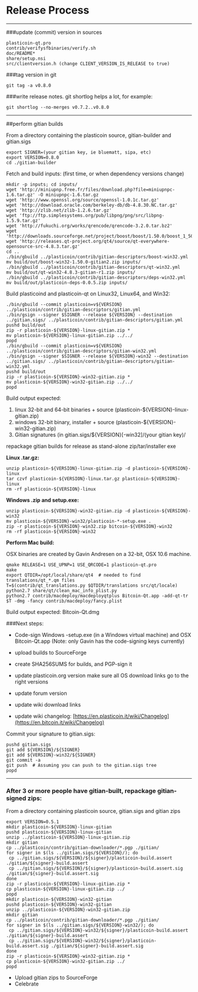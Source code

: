 Release Process
====================

* * *

###update (commit) version in sources


	plasticoin-qt.pro
	contrib/verifysfbinaries/verify.sh
	doc/README*
	share/setup.nsi
	src/clientversion.h (change CLIENT_VERSION_IS_RELEASE to true)

###tag version in git

	git tag -a v0.8.0

###write release notes. git shortlog helps a lot, for example:

	git shortlog --no-merges v0.7.2..v0.8.0

* * *

##perform gitian builds

 From a directory containing the plasticoin source, gitian-builder and gitian.sigs
  
	export SIGNER=(your gitian key, ie bluematt, sipa, etc)
	export VERSION=0.8.0
	cd ./gitian-builder

 Fetch and build inputs: (first time, or when dependency versions change)

	mkdir -p inputs; cd inputs/
	wget 'http://miniupnp.free.fr/files/download.php?file=miniupnpc-1.6.tar.gz' -O miniupnpc-1.6.tar.gz
	wget 'http://www.openssl.org/source/openssl-1.0.1c.tar.gz'
	wget 'http://download.oracle.com/berkeley-db/db-4.8.30.NC.tar.gz'
	wget 'http://zlib.net/zlib-1.2.6.tar.gz'
	wget 'ftp://ftp.simplesystems.org/pub/libpng/png/src/libpng-1.5.9.tar.gz'
	wget 'http://fukuchi.org/works/qrencode/qrencode-3.2.0.tar.bz2'
	wget 'http://downloads.sourceforge.net/project/boost/boost/1.50.0/boost_1_50_0.tar.bz2'
	wget 'http://releases.qt-project.org/qt4/source/qt-everywhere-opensource-src-4.8.3.tar.gz'
	cd ..
	./bin/gbuild ../plasticoin/contrib/gitian-descriptors/boost-win32.yml
	mv build/out/boost-win32-1.50.0-gitian2.zip inputs/
	./bin/gbuild ../plasticoin/contrib/gitian-descriptors/qt-win32.yml
	mv build/out/qt-win32-4.8.3-gitian-r1.zip inputs/
	./bin/gbuild ../plasticoin/contrib/gitian-descriptors/deps-win32.yml
	mv build/out/plasticoin-deps-0.0.5.zip inputs/

 Build plasticoind and plasticoin-qt on Linux32, Linux64, and Win32:
  
	./bin/gbuild --commit plasticoin=v${VERSION} ../plasticoin/contrib/gitian-descriptors/gitian.yml
	./bin/gsign --signer $SIGNER --release ${VERSION} --destination ../gitian.sigs/ ../plasticoin/contrib/gitian-descriptors/gitian.yml
	pushd build/out
	zip -r plasticoin-${VERSION}-linux-gitian.zip *
	mv plasticoin-${VERSION}-linux-gitian.zip ../../
	popd
	./bin/gbuild --commit plasticoin=v${VERSION} ../plasticoin/contrib/gitian-descriptors/gitian-win32.yml
	./bin/gsign --signer $SIGNER --release ${VERSION}-win32 --destination ../gitian.sigs/ ../plasticoin/contrib/gitian-descriptors/gitian-win32.yml
	pushd build/out
	zip -r plasticoin-${VERSION}-win32-gitian.zip *
	mv plasticoin-${VERSION}-win32-gitian.zip ../../
	popd

  Build output expected:

  1. linux 32-bit and 64-bit binaries + source (plasticoin-${VERSION}-linux-gitian.zip)
  2. windows 32-bit binary, installer + source (plasticoin-${VERSION}-win32-gitian.zip)
  3. Gitian signatures (in gitian.sigs/${VERSION}[-win32]/(your gitian key)/

repackage gitian builds for release as stand-alone zip/tar/installer exe

**Linux .tar.gz:**

	unzip plasticoin-${VERSION}-linux-gitian.zip -d plasticoin-${VERSION}-linux
	tar czvf plasticoin-${VERSION}-linux.tar.gz plasticoin-${VERSION}-linux
	rm -rf plasticoin-${VERSION}-linux

**Windows .zip and setup.exe:**

	unzip plasticoin-${VERSION}-win32-gitian.zip -d plasticoin-${VERSION}-win32
	mv plasticoin-${VERSION}-win32/plasticoin-*-setup.exe .
	zip -r plasticoin-${VERSION}-win32.zip bitcoin-${VERSION}-win32
	rm -rf plasticoin-${VERSION}-win32

**Perform Mac build:**

  OSX binaries are created by Gavin Andresen on a 32-bit, OSX 10.6 machine.

	qmake RELEASE=1 USE_UPNP=1 USE_QRCODE=1 plasticoin-qt.pro
	make
	export QTDIR=/opt/local/share/qt4  # needed to find translations/qt_*.qm files
	T=$(contrib/qt_translations.py $QTDIR/translations src/qt/locale)
	python2.7 share/qt/clean_mac_info_plist.py
	python2.7 contrib/macdeploy/macdeployqtplus Bitcoin-Qt.app -add-qt-tr $T -dmg -fancy contrib/macdeploy/fancy.plist

 Build output expected: Bitcoin-Qt.dmg

###Next steps:

* Code-sign Windows -setup.exe (in a Windows virtual machine) and
  OSX Bitcoin-Qt.app (Note: only Gavin has the code-signing keys currently)

* upload builds to SourceForge

* create SHA256SUMS for builds, and PGP-sign it

* update plasticoin.org version
  make sure all OS download links go to the right versions

* update forum version

* update wiki download links

* update wiki changelog: [https://en.plasticoin.it/wiki/Changelog](https://en.bitcoin.it/wiki/Changelog)

Commit your signature to gitian.sigs:

	pushd gitian.sigs
	git add ${VERSION}/${SIGNER}
	git add ${VERSION}-win32/${SIGNER}
	git commit -a
	git push  # Assuming you can push to the gitian.sigs tree
	popd

-------------------------------------------------------------------------

### After 3 or more people have gitian-built, repackage gitian-signed zips:

From a directory containing plasticoin source, gitian.sigs and gitian zips

	export VERSION=0.5.1
	mkdir plasticoin-${VERSION}-linux-gitian
	pushd plasticoin-${VERSION}-linux-gitian
	unzip ../plasticoin-${VERSION}-linux-gitian.zip
	mkdir gitian
	cp ../plasticoin/contrib/gitian-downloader/*.pgp ./gitian/
	for signer in $(ls ../gitian.sigs/${VERSION}/); do
	 cp ../gitian.sigs/${VERSION}/${signer}/plasticoin-build.assert ./gitian/${signer}-build.assert
	 cp ../gitian.sigs/${VERSION}/${signer}/plasticoin-build.assert.sig ./gitian/${signer}-build.assert.sig
	done
	zip -r plasticoin-${VERSION}-linux-gitian.zip *
	cp plasticoin-${VERSION}-linux-gitian.zip ../
	popd
	mkdir plasticoin-${VERSION}-win32-gitian
	pushd plasticoin-${VERSION}-win32-gitian
	unzip ../plasticoin-${VERSION}-win32-gitian.zip
	mkdir gitian
	cp ../plasticoin/contrib/gitian-downloader/*.pgp ./gitian/
	for signer in $(ls ../gitian.sigs/${VERSION}-win32/); do
	 cp ../gitian.sigs/${VERSION}-win32/${signer}/plasticoin-build.assert ./gitian/${signer}-build.assert
	 cp ../gitian.sigs/${VERSION}-win32/${signer}/plasticoin-build.assert.sig ./gitian/${signer}-build.assert.sig
	done
	zip -r plasticoin-${VERSION}-win32-gitian.zip *
	cp plasticoin-${VERSION}-win32-gitian.zip ../
	popd

- Upload gitian zips to SourceForge
- Celebrate 
